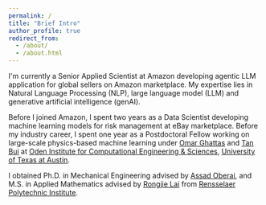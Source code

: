 ```yaml
---
permalink: /
title: "Brief Intro"
author_profile: true
redirect_from: 
  - /about/
  - /about.html
---
```


I'm currently a Senior Applied Scientist at Amazon developing agentic LLM application for global sellers on Amazon marketplace. My expertise lies in Natural Language Processing (NLP), large language model (LLM) and generative artificial intelligence (genAI).

Before I joined Amazon, I spent two years as a Data Scientist developing machine learning models for risk management at eBay marketplace. Before my industry career, I spent one year as a Postdoctoral Fellow working on large-scale physics-based machine learning under [Omar Ghattas](https://users.oden.utexas.edu/~omar/) and [Tan Bui](https://users.ices.utexas.edu/~tanbui/) at [Oden Institute for Computational Engineering & Sciences](https://oden.utexas.edu/), [University of Texas at Austin](https://www.utexas.edu/).

I obtained Ph.D. in Mechanical Engineering advised by [Assad Oberai](https://viterbi.usc.edu/directory/faculty/Oberai/Assad), and M.S. in Applied Mathematics advised by [Rongjie Lai](https://sites.google.com/view/rongjielai/) from [Rensselaer Polytechnic Institute](https://www.rpi.edu/).